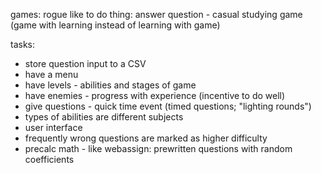 games: rogue like
to do thing: answer question - casual studying game
(game with learning instead of learning with game)

tasks:
* store question input to a CSV
* have a menu
* have levels - abilities and stages of game
* have enemies - progress with experience (incentive to do well)
* give questions - quick time event (timed questions; "lighting rounds")
* types of abilities are different subjects
* user interface
* frequently wrong questions are marked as higher difficulty
* precalc math - like webassign: prewritten questions with random coefficients
